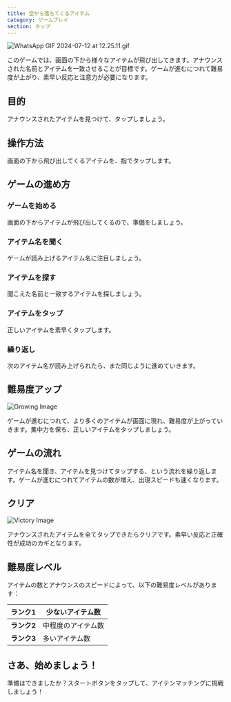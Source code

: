 ```yaml
---
title: 空から落ちてくるアイテム
category: ゲームプレイ
section: タップ
---
```

![WhatsApp GIF 2024-07-12 at 12.25.11.gif](https://help.studycat.com/hc/article_attachments/34966795074969)

このゲームでは、画面の下から様々なアイテムが飛び出してきます。アナウンスされた名前とアイテムを一致させることが目標です。ゲームが進むにつれて難易度が上がり、素早い反応と注意力が必要になります。

## 目的

アナウンスされたアイテムを見つけて、タップしましょう。

## 操作方法

画面の下から飛び出してくるアイテムを、指でタップします。

## ゲームの進め方

### ゲームを始める

画面の下からアイテムが飛び出してくるので、準備をしましょう。

### アイテム名を聞く

ゲームが読み上げるアイテム名に注目しましょう。

### アイテムを探す

聞こえた名前と一致するアイテムを探しましょう。

### アイテムをタップ

正しいアイテムを素早くタップします。

### 繰り返し

次のアイテム名が読み上げられたら、また同じように進めていきます。

## 難易度アップ

![Growing Image](https://help.studycat.com/hc/article_attachments/34826217331225)

ゲームが進むにつれて、より多くのアイテムが画面に現れ、難易度が上がっていきます。集中力を保ち、正しいアイテムをタップしましょう。

## ゲームの流れ

アイテム名を聞き、アイテムを見つけてタップする、という流れを繰り返します。ゲームが進むにつれてアイテムの数が増え、出現スピードも速くなります。

## クリア

![Victory Image](https://help.studycat.com/hc/article_attachments/34917314421785)

アナウンスされたアイテムを全てタップできたらクリアです。素早い反応と正確性が成功のカギとなります。

## 難易度レベル

アイテムの数とアナウンスのスピードによって、以下の難易度レベルがあります：

| **ランク1** | 少ないアイテム数 |
| --- | --- |
| **ランク2** | 中程度のアイテム数 |
| **ランク3** | 多いアイテム数 |

## さあ、始めましょう！

準備はできましたか？スタートボタンをタップして、アイテンマッチングに挑戦しましょう！